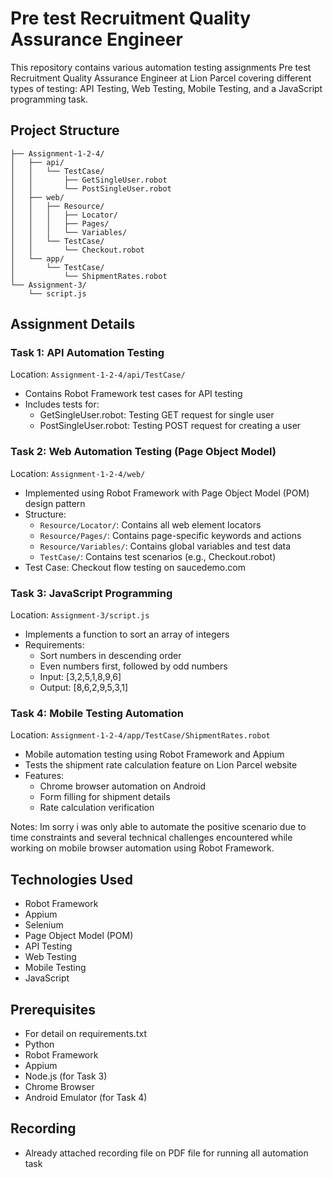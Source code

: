 # Pre test Recruitment Quality Assurance Engineer

This repository contains various automation testing assignments Pre test Recruitment Quality Assurance Engineer at Lion Parcel covering different types of testing: API Testing, Web Testing, Mobile Testing, and a JavaScript programming task.

## Project Structure

```
├── Assignment-1-2-4/
│   ├── api/
│   │   └── TestCase/
│   │       ├── GetSingleUser.robot
│   │       └── PostSingleUser.robot
│   ├── web/
│   │   ├── Resource/
│   │   │   ├── Locator/
│   │   │   ├── Pages/
│   │   │   └── Variables/
│   │   └── TestCase/
│   │       └── Checkout.robot
│   └── app/
│       └── TestCase/
│           └── ShipmentRates.robot
└── Assignment-3/
    └── script.js
```

## Assignment Details

### Task 1: API Automation Testing
Location: `Assignment-1-2-4/api/TestCase/`
- Contains Robot Framework test cases for API testing
- Includes tests for:
  - GetSingleUser.robot: Testing GET request for single user
  - PostSingleUser.robot: Testing POST request for creating a user

### Task 2: Web Automation Testing (Page Object Model)
Location: `Assignment-1-2-4/web/`
- Implemented using Robot Framework with Page Object Model (POM) design pattern
- Structure:
  - `Resource/Locator/`: Contains all web element locators
  - `Resource/Pages/`: Contains page-specific keywords and actions
  - `Resource/Variables/`: Contains global variables and test data
  - `TestCase/`: Contains test scenarios (e.g., Checkout.robot)
- Test Case: Checkout flow testing on saucedemo.com

### Task 3: JavaScript Programming
Location: `Assignment-3/script.js`
- Implements a function to sort an array of integers
- Requirements:
  - Sort numbers in descending order
  - Even numbers first, followed by odd numbers
  - Input: [3,2,5,1,8,9,6]
  - Output: [8,6,2,9,5,3,1]

### Task 4: Mobile Testing Automation
Location: `Assignment-1-2-4/app/TestCase/ShipmentRates.robot`
- Mobile automation testing using Robot Framework and Appium
- Tests the shipment rate calculation feature on Lion Parcel website
- Features:
  - Chrome browser automation on Android
  - Form filling for shipment details
  - Rate calculation verification

Notes: Im sorry i was only able to automate the positive scenario due to time constraints and several technical challenges encountered while working on mobile browser automation using Robot Framework.

## Technologies Used
- Robot Framework
- Appium
- Selenium
- Page Object Model (POM)
- API Testing
- Web Testing
- Mobile Testing
- JavaScript

## Prerequisites
- For detail on requirements.txt
- Python
- Robot Framework
- Appium
- Node.js (for Task 3)
- Chrome Browser
- Android Emulator (for Task 4)

## Recording
 - Already attached recording file on PDF file for running all automation task